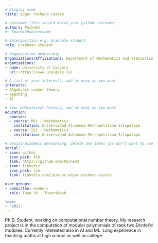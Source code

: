 ```yaml
---
# Display name
title: Edgar Pacheco Castan

# Username (this should match your github username)
authors: Pache83
#- YourGitHubUsername

# Role/position e.g. Graduate student
role: Graduate student

# Organization membership
Organizations/Affiliations: Department of Mathematics and Statistics
organizations: 
- name: University of Calgary
  url: https://www.ucalgary.ca/

# A list of your interests, add as many as you want
interests:
- Algebraic number theory
- Teaching
- AI

# Your educational history, add as many as you want
education:
  courses:
  - course: MSc - Mathematics
    institution: Universidad Atuónoma Metropolitana-Iztapalapa
  - course: BSc - Mathematics
    institution: Universidad Autónoma Metropolitana-Iztapalapa

# Social/Academic Networking, delete any items you don't want to use
social:
- icon: github
  icon_pack: fab
  link: https://github.com/Pache83
- icon: linkedin
  icon_pack: fab
  link: linkedin.com/in/m-sc-edgar-pacheco-castán

user_groups:
- committee: members
  role: Team 10 - TheoryMesh 

tags:
- '2021'
---
```

Ph.D. Student, working on computational number theory. My research project is in the computation of modular polynomials of rank two Drinfel'd modules.
Currently interested also in AI and ML. Long experience in teaching maths at high school as well as college.
